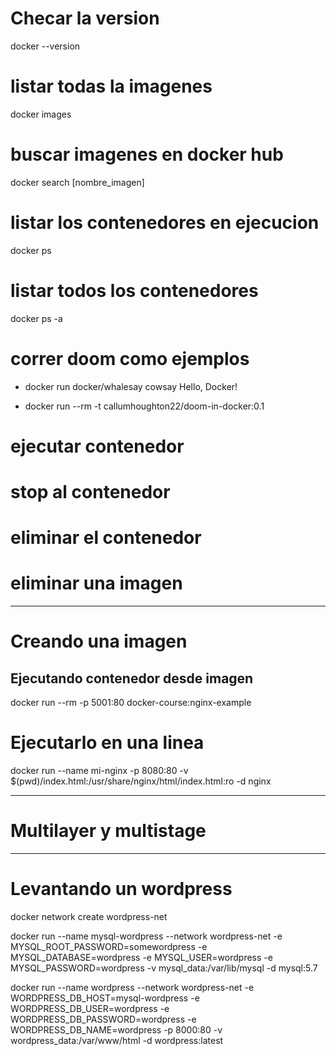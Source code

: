 # Checar la version
docker --version

# listar todas la imagenes
docker images

# buscar imagenes en docker hub
docker search [nombre_imagen]

# listar los contenedores en ejecucion
docker ps

# listar todos los contenedores
docker ps -a

# correr doom como ejemplos

* docker run docker/whalesay cowsay Hello, Docker!

* docker run --rm -t callumhoughton22/doom-in-docker:0.1

# ejecutar contenedor

# stop al contenedor
# eliminar el contenedor
# eliminar una imagen


---
# Creando una imagen

## Ejecutando contenedor desde imagen

docker run --rm -p 5001:80 docker-course:nginx-example

# Ejecutarlo en una linea

docker run --name mi-nginx -p 8080:80 -v $(pwd)/index.html:/usr/share/nginx/html/index.html:ro -d nginx

---

# Multilayer y multistage



---

# Levantando un wordpress

docker network create wordpress-net

docker run --name mysql-wordpress --network wordpress-net -e MYSQL_ROOT_PASSWORD=somewordpress -e MYSQL_DATABASE=wordpress -e MYSQL_USER=wordpress -e MYSQL_PASSWORD=wordpress -v mysql_data:/var/lib/mysql -d mysql:5.7

docker run --name wordpress --network wordpress-net -e WORDPRESS_DB_HOST=mysql-wordpress -e WORDPRESS_DB_USER=wordpress -e WORDPRESS_DB_PASSWORD=wordpress -e WORDPRESS_DB_NAME=wordpress -p 8000:80 -v wordpress_data:/var/www/html -d wordpress:latest





